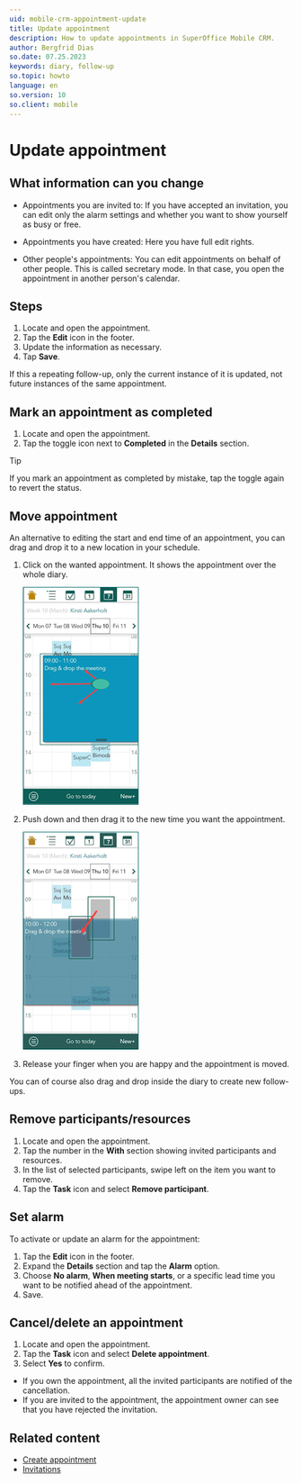 ```yaml
---
uid: mobile-crm-appointment-update
title: Update appointment
description: How to update appointments in SuperOffice Mobile CRM.
author: Bergfrid Dias
so.date: 07.25.2023
keywords: diary, follow-up
so.topic: howto
language: en
so.version: 10
so.client: mobile
---
```


# Update appointment

## What information can you change

* Appointments you are invited to: If you have accepted an invitation, you can edit only the alarm settings and whether you want to show yourself as busy or free.

* Appointments you have created: Here you have full edit rights.

* Other people's appointments: You can edit appointments on behalf of other people. This is called secretary mode. In that case, you open the appointment in another person's calendar.

## Steps

1. Locate and open the appointment.
2. Tap the **Edit** icon in the footer.
3. Update the information as necessary.
4. Tap **Save**.

If this a repeating follow-up, only the current instance of it is updated, not future instances of the same appointment.

## Mark an appointment as completed

1. Locate and open the appointment.
2. Tap the toggle icon next to **Completed** in the **Details** section.

> [!TIP]
> If you mark an appointment as completed by mistake, tap the toggle again to revert the status.

## Move appointment

An alternative to editing the start and end time of an appointment, you can drag and drop it to a new location in your schedule.

1. Click on the wanted appointment. It shows the appointment over the whole diary.

    ![Diary with drag-and-drop -screenshot][img1]

2. Push down and then drag it to the new time you want the appointment.

    ![Diary with drag-and-drop -screenshot][img2]

3. Release your finger when you are happy and the appointment is moved.

You can of course also drag and drop inside the diary to create new follow-ups.

## Remove participants/resources

1. Locate and open the appointment.
2. Tap the number in the **With** section showing invited participants and resources.
3. In the list of selected participants, swipe left on the item you want to remove.
4. Tap the **Task** icon and select **Remove participant**.

## Set alarm

To activate or update an alarm for the appointment:

1. Tap the **Edit** icon in the footer.
2. Expand the **Details** section and tap the **Alarm** option.
3. Choose **No alarm**, **When meeting starts**, or a specific lead time you want to be notified ahead of the appointment.
4. Save.

## Cancel/delete an appointment

1. Locate and open the appointment.
2. Tap the **Task** icon and select **Delete appointment**.
3. Select **Yes** to confirm.

* If you own the appointment, all the invited participants are notified of the cancellation.
* If you are invited to the appointment, the appointment owner can see that you have rejected the invitation.

## Related content

* [Create appointment][1]
* [Invitations][2]

<!-- Referenced links -->
[1]: create-appointment.md
[2]: invitations.md

<!-- Referenced images -->
[img1]: ../../../../../release-notes/10.0//mobile/media/move-appointment-1.png
[img2]: ../../../../../release-notes/10.0//mobile/media/move-appointment-2.png
